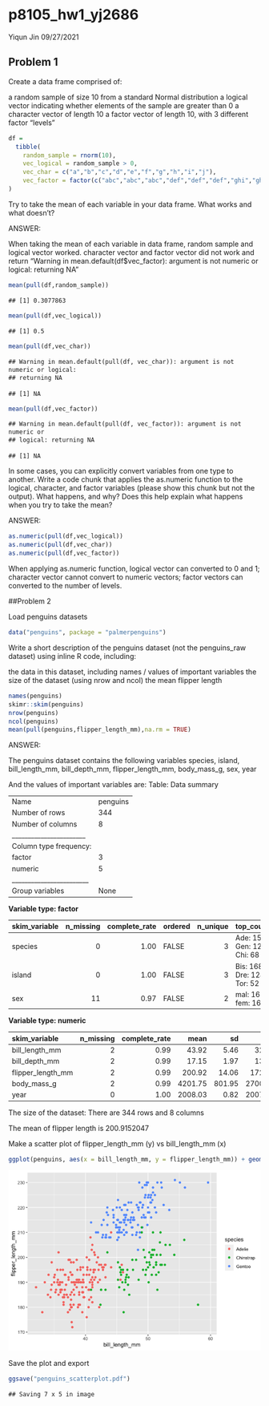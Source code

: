 p8105\_hw1\_yj2686
================
Yiqun Jin
09/27/2021

## Problem 1

Create a data frame comprised of:

a random sample of size 10 from a standard Normal distribution a logical
vector indicating whether elements of the sample are greater than 0 a
character vector of length 10 a factor vector of length 10, with 3
different factor “levels”

``` r
df = 
  tibble(
    random_sample = rnorm(10),
    vec_logical = random_sample > 0,
    vec_char = c("a","b","c","d","e","f","g","h","i","j"),
    vec_factor = factor(c("abc","abc","abc","def","def","def","ghi","ghi","ghi","ghi"))
)
```

Try to take the mean of each variable in your data frame. What works and
what doesn’t?

ANSWER:

When taking the mean of each variable in data frame, random sample and
logical vector worked. character vector and factor vector did not work
and return “Warning in mean.default(df$vec\_factor): argument is not
numeric or logical: returning NA”

``` r
mean(pull(df,random_sample))
```

    ## [1] 0.3077863

``` r
mean(pull(df,vec_logical))
```

    ## [1] 0.5

``` r
mean(pull(df,vec_char))
```

    ## Warning in mean.default(pull(df, vec_char)): argument is not numeric or logical:
    ## returning NA

    ## [1] NA

``` r
mean(pull(df,vec_factor))
```

    ## Warning in mean.default(pull(df, vec_factor)): argument is not numeric or
    ## logical: returning NA

    ## [1] NA

In some cases, you can explicitly convert variables from one type to
another. Write a code chunk that applies the as.numeric function to the
logical, character, and factor variables (please show this chunk but not
the output). What happens, and why? Does this help explain what happens
when you try to take the mean?

ANSWER:

``` r
as.numeric(pull(df,vec_logical))
as.numeric(pull(df,vec_char))
as.numeric(pull(df,vec_factor))
```

When applying as.numeric function, logical vector can converted to 0 and
1; character vector cannot convert to numeric vectors; factor vectors
can converted to the number of levels.

\#\#Problem 2

Load penguins datasets

``` r
data("penguins", package = "palmerpenguins")
```

Write a short description of the penguins dataset (not the penguins\_raw
dataset) using inline R code, including:

the data in this dataset, including names / values of important
variables the size of the dataset (using nrow and ncol) the mean flipper
length

``` r
names(penguins)
skimr::skim(penguins)
nrow(penguins)
ncol(penguins)
mean(pull(penguins,flipper_length_mm),na.rm = TRUE)
```

ANSWER:

The penguins dataset contains the following variables species, island,
bill\_length\_mm, bill\_depth\_mm, flipper\_length\_mm, body\_mass\_g,
sex, year

And the values of important variables are: Table: Data summary

|                                                  |          |
|:-------------------------------------------------|:---------|
| Name                                             | penguins |
| Number of rows                                   | 344      |
| Number of columns                                | 8        |
| \_\_\_\_\_\_\_\_\_\_\_\_\_\_\_\_\_\_\_\_\_\_\_   |          |
| Column type frequency:                           |          |
| factor                                           | 3        |
| numeric                                          | 5        |
| \_\_\_\_\_\_\_\_\_\_\_\_\_\_\_\_\_\_\_\_\_\_\_\_ |          |
| Group variables                                  | None     |

**Variable type: factor**

| skim\_variable | n\_missing | complete\_rate | ordered | n\_unique | top\_counts                 |
|:---------------|-----------:|---------------:|:--------|----------:|:----------------------------|
| species        |          0 |           1.00 | FALSE   |         3 | Ade: 152, Gen: 124, Chi: 68 |
| island         |          0 |           1.00 | FALSE   |         3 | Bis: 168, Dre: 124, Tor: 52 |
| sex            |         11 |           0.97 | FALSE   |         2 | mal: 168, fem: 165          |

**Variable type: numeric**

| skim\_variable      | n\_missing | complete\_rate |    mean |     sd |     p0 |     p25 |     p50 |    p75 |   p100 | hist  |
|:--------------------|-----------:|---------------:|--------:|-------:|-------:|--------:|--------:|-------:|-------:|:------|
| bill\_length\_mm    |          2 |           0.99 |   43.92 |   5.46 |   32.1 |   39.23 |   44.45 |   48.5 |   59.6 | ▃▇▇▆▁ |
| bill\_depth\_mm     |          2 |           0.99 |   17.15 |   1.97 |   13.1 |   15.60 |   17.30 |   18.7 |   21.5 | ▅▅▇▇▂ |
| flipper\_length\_mm |          2 |           0.99 |  200.92 |  14.06 |  172.0 |  190.00 |  197.00 |  213.0 |  231.0 | ▂▇▃▅▂ |
| body\_mass\_g       |          2 |           0.99 | 4201.75 | 801.95 | 2700.0 | 3550.00 | 4050.00 | 4750.0 | 6300.0 | ▃▇▆▃▂ |
| year                |          0 |           1.00 | 2008.03 |   0.82 | 2007.0 | 2007.00 | 2008.00 | 2009.0 | 2009.0 | ▇▁▇▁▇ |

The size of the dataset: There are 344 rows and 8 columns

The mean of flipper length is 200.9152047

Make a scatter plot of flipper\_length\_mm (y) vs bill\_length\_mm (x)

``` r
ggplot(penguins, aes(x = bill_length_mm, y = flipper_length_mm)) + geom_point(aes(color = species), na.rm = TRUE)
```

![](p8105_hw1_yj2686_files/figure-gfm/unnamed-chunk-2-1.png)<!-- -->

Save the plot and export

``` r
ggsave("penguins_scatterplot.pdf")
```

    ## Saving 7 x 5 in image
